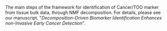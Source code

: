 The main steps of the framework for identification of Cancer/TOO marker from tissue bulk data, through NMF decomposition.
For details, please see our manuscript, "_Decomposition-Driven Biomarker Identification Enhances non-Invasive Early Cancer Detection_".
